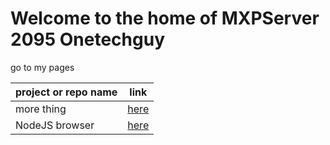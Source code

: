 # Welcome to the home of MXPServer 2095 Onetechguy

go to my pages

| project or repo name | link          |
| ------- | ------------------ |
| more thing   | [here](https://mxp2095onetechguy.github.io/files-of-files-repository/) |
| NodeJS browser | [here](https://mxp2095onetechguy.github.io/NodeJS-browser/) |
